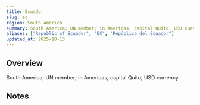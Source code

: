 ```yaml
---
title: Ecuador
slug: ec
region: South America
summary: South America; UN member; in Americas; capital Quito; USD currency.
aliases: ["Republic of Ecuador", "EC", "República del Ecuador"]
updated_at: 2025-10-13
---
```


## Overview

South America; UN member; in Americas; capital Quito; USD currency.

## Notes

<!-- Add your first note below -->
